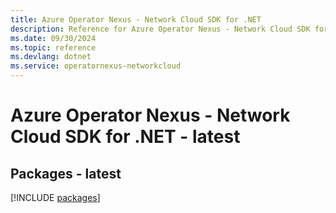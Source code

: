 ```yaml
---
title: Azure Operator Nexus - Network Cloud SDK for .NET
description: Reference for Azure Operator Nexus - Network Cloud SDK for .NET
ms.date: 09/30/2024
ms.topic: reference
ms.devlang: dotnet
ms.service: operatornexus-networkcloud
---
```

# Azure Operator Nexus - Network Cloud SDK for .NET - latest
## Packages - latest
[!INCLUDE [packages](operator-nexus---network-cloud-index.md)]